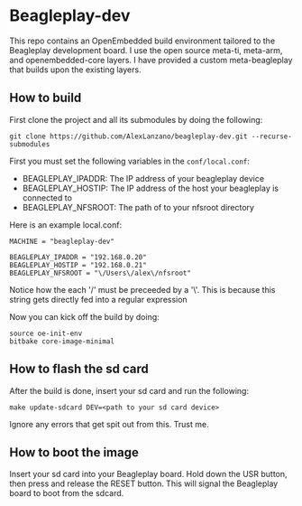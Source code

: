# Beagleplay-dev
This repo contains an OpenEmbedded build environment tailored to the Beagleplay development board.
I use the open source meta-ti, meta-arm, and openembedded-core layers. I have provided a custom meta-beagleplay that builds
upon the existing layers.

## How to build


First clone the project and all its submodules by doing the following:
```
git clone https://github.com/AlexLanzano/beagleplay-dev.git --recurse-submodules
```

First you must set the following variables in the `conf/local.conf`:
- BEAGLEPLAY_IPADDR: The IP address of your beagleplay device
- BEAGLEPLAY_HOSTIP: The IP address of the host your beagleplay is connected to
- BEAGLEPLAY_NFSROOT: The path of to your nfsroot directory


Here is an example local.conf:
```
MACHINE = "beagleplay-dev"

BEAGLEPLAY_IPADDR = "192.168.0.20"
BEAGLEPLAY_HOSTIP = "192.168.0.21"
BEAGLEPLAY_NFSROOT = "\/Users\/alex\/nfsroot"
```
Notice how the each '/' must be preceeded by a '\\'.
This is because this string gets directly fed into a regular expression


Now you can kick off the build by doing:
```
source oe-init-env
bitbake core-image-minimal
```

## How to flash the sd card
After the build is done, insert your sd card and run the following:
```
make update-sdcard DEV=<path to your sd card device>
```
Ignore any errors that get spit out from this. Trust me.

## How to boot the image
Insert your sd card into your Beagleplay board. Hold down the USR button, 
then press and release the RESET button. This will signal the Beagleplay board
to boot from the sdcard.
